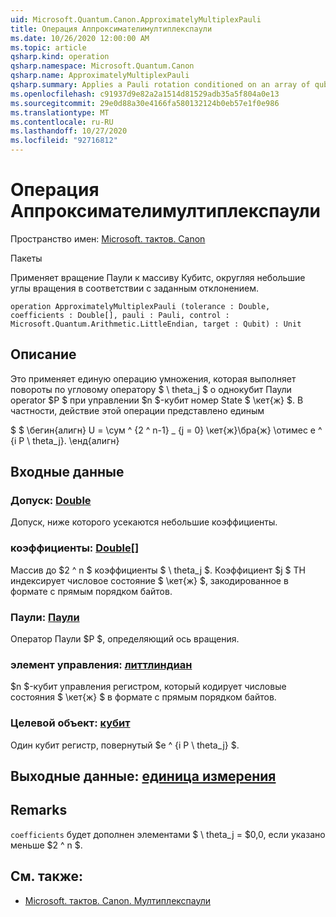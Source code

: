 ```yaml
---
uid: Microsoft.Quantum.Canon.ApproximatelyMultiplexPauli
title: Операция Аппроксимателимултиплекспаули
ms.date: 10/26/2020 12:00:00 AM
ms.topic: article
qsharp.kind: operation
qsharp.namespace: Microsoft.Quantum.Canon
qsharp.name: ApproximatelyMultiplexPauli
qsharp.summary: Applies a Pauli rotation conditioned on an array of qubits, truncating small rotation angles according to a given tolerance.
ms.openlocfilehash: c91937d9e82a2a1514d81529adb35a5f804a0e13
ms.sourcegitcommit: 29e0d88a30e4166fa580132124b0eb57e1f0e986
ms.translationtype: MT
ms.contentlocale: ru-RU
ms.lasthandoff: 10/27/2020
ms.locfileid: "92716812"
---
```

# <a name="approximatelymultiplexpauli-operation"></a>Операция Аппроксимателимултиплекспаули

Пространство имен: [Microsoft. тактов. Canon](xref:Microsoft.Quantum.Canon)

Пакеты [](https://nuget.org/packages/)


Применяет вращение Паули к массиву Кубитс, округляя небольшие углы вращения в соответствии с заданным отклонением.

```qsharp
operation ApproximatelyMultiplexPauli (tolerance : Double, coefficients : Double[], pauli : Pauli, control : Microsoft.Quantum.Arithmetic.LittleEndian, target : Qubit) : Unit
```


## <a name="description"></a>Описание

Это применяет единую операцию умножения, которая выполняет повороты по угловому оператору $ \ theta_j $ о однокубит Паули operator $P $ при управлении $n $-кубит номер State $ \кет{ж} $.
В частности, действие этой операции представлено единым

$ $ \бегин{алигн} U = \сум ^ {2 ^ n-1} _ {j = 0} \кет{ж}\бра{ж} \отимес e ^ {i P \ theta_j}.
\енд{алигн}

##

## <a name="input"></a>Входные данные

### <a name="tolerance--double"></a>Допуск: [Double](xref:microsoft.quantum.lang-ref.double)

Допуск, ниже которого усекаются небольшие коэффициенты.


### <a name="coefficients--double"></a>коэффициенты: [Double](xref:microsoft.quantum.lang-ref.double)[]

Массив до $2 ^ n $ коэффициенты $ \ theta_j $. Коэффициент $j $ TH индексирует числовое состояние $ \кет{ж} $, закодированное в формате с прямым порядком байтов.


### <a name="pauli--pauli"></a>Паули: [Паули](xref:microsoft.quantum.lang-ref.pauli)

Оператор Паули $P $, определяющий ось вращения.


### <a name="control--littleendian"></a>элемент управления: [литтлиндиан](xref:Microsoft.Quantum.Arithmetic.LittleEndian)

$n $-кубит управления регистром, который кодирует числовые состояния $ \кет{ж} $ в формате с прямым порядком байтов.


### <a name="target--qubit"></a>Целевой объект: [кубит](xref:microsoft.quantum.lang-ref.qubit)

Один кубит регистр, повернутый $e ^ {i P \ theta_j} $.



## <a name="output--unit"></a>Выходные данные: [единица измерения](xref:microsoft.quantum.lang-ref.unit)



## <a name="remarks"></a>Remarks

`coefficients` будет дополнен элементами $ \ theta_j = $0,0, если указано меньше $2 ^ n $.

## <a name="see-also"></a>См. также:

- [Microsoft. тактов. Canon. Мултиплекспаули](xref:Microsoft.Quantum.Canon.MultiplexPauli)